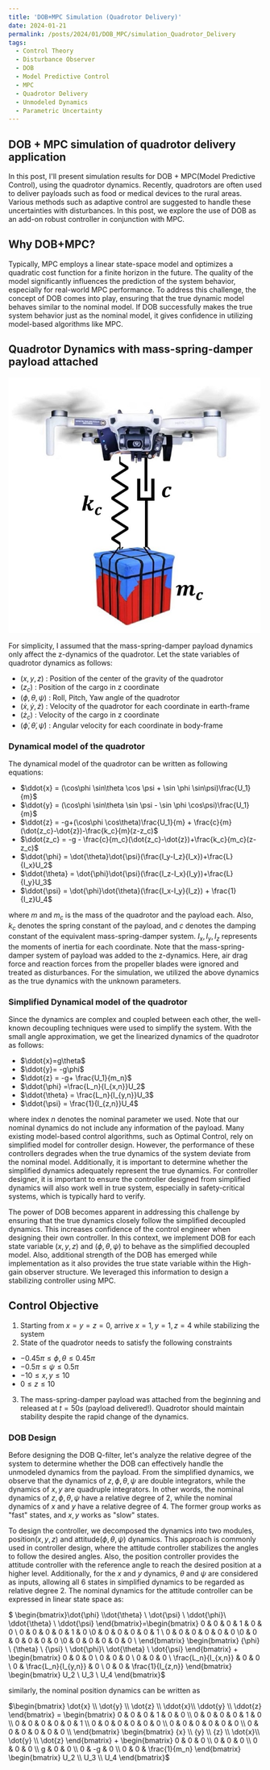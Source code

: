 ```yaml
---
title: 'DOB+MPC Simulation (Quadrotor Delivery)'
date: 2024-01-21
permalink: /posts/2024/01/DOB_MPC/simulation_Quadrotor_Delivery
tags:
  - Control Theory
  - Disturbance Observer
  - DOB
  - Model Predictive Control
  - MPC
  - Quadrotor Delivery
  - Unmodeled Dynamics
  - Parametric Uncertainty
---
```


## DOB + MPC simulation of quadrotor delivery application

In this post, I'll present simulation results for DOB + MPC(Model Predictive Control), using the quadrotor dynamics. Recently, quadrotors are often used to deliver payloads such as food or medical devices to the rural areas. Various methods such as adaptive control are suggested to handle these uncertainties with disturbances. In this post, we explore the use of DOB as an add-on robust controller in conjunction with MPC.

## Why DOB+MPC?

Typically, MPC employs a linear state-space model and optimizes a quadratic cost function for a finite horizon in the future. The quality of the model significantly influences the prediction of the system behavior, especially for real-world MPC performance. To address this challenge, the concept of DOB comes into play, ensuring that the true dynamic model behaves similar to the nominal model. If DOB successfully makes the true system behavior just as the nominal model, it gives confidence in utilizing model-based algorithms like MPC.

## Quadrotor Dynamics with mass-spring-damper payload attached

<img src='/images/Blog_img/DOB_post/quad_payload.jpg' width='500'/>

For simplicity, I assumed that the mass-spring-damper payload dynamics only affect the z-dynamics of the quadrotor. Let the state variables of quadrotor dynamics as follows:
- $(x,y,z)$ : Position of the center of the gravity of the quadrotor
- $(z_c)$ : Position of the cargo in z coordinate
- $(\phi, \theta, \psi)$ : Roll, Pitch, Yaw angle of the quadrotor
- $(\dot{x}, \dot{y}, \dot{z})$ : Velocity of the quadrotor for each coordinate in earth-frame
- $(\dot{z}_c)$ : Velocity of the cargo in z coordinate
- $(\dot{\phi}, \dot{\theta}, \dot{\psi})$ : Angular velocity for each coordinate in body-frame

### Dynamical model of the quadrotor

The dynamical model of the quadrotor can be written as following equations:
- $\ddot{x} = (\cos\phi \sin\theta \cos \psi + \sin \phi \sin\psi)\frac{U_1}{m}$
- $\ddot{y} = (\cos\phi \sin\theta \sin \psi - \sin \phi \cos\psi)\frac{U_1}{m}$
- $\ddot{z} = -g+(\cos\phi \cos\theta)\frac{U_1}{m} + \frac{c}{m}(\dot{z_c}-\dot{z})-\frac{k_c}{m}(z-z_c)$
- $\ddot{z_c} = -g - \frac{c}{m_c}(\dot{z_c}-\dot{z})+\frac{k_c}{m_c}(z-z_c)$
- $\ddot{\phi} = \dot{\theta}\dot{\psi}(\frac{I_y-I_z}{I_x})+\frac{L}{I_x}U_2$
- $\ddot{\theta} = \dot{\phi}\dot{\psi}(\frac{I_z-I_x}{I_y})+\frac{L}{I_y}U_3$
- $\ddot{\psi} = \dot{\phi}\dot{\theta}(\frac{I_x-I_y}{I_z}) + \frac{1}{I_z}U_4$

where $m$ and $m_c$ is the mass of the quadrotor and the payload each. Also, $k_c$ denotes the spring constant of the payload, and $c$ denotes the damping constant of the equivalent mass-spring-damper system. $I_x, I_y, I_z$ represents the moments of inertia for each coordinate. Note that the mass-spring-damper system of payload was added to the z-dynamics. Here, air drag force and reaction forces from the propeller blades were ignored and treated as disturbances. For the simulation, we utilized the above dynamics as the true dynamics with the unknown parameters. 

### Simplified Dynamical model of the quadrotor

Since the dynamics are complex and coupled between each other, the well-known decoupling techniques were used to simplify the system. With the small angle approximation, we get the linearized dynamics of the quadrotor as follows:
- $\ddot{x}=g\theta$
- $\ddot{y}= -g\phi$
- $\ddot{z} = -g+ \frac{U_1}{m_n}$
- $\ddot{\phi} =\frac{L_n}{I_{x,n}}U_2$
- $\ddot{\theta} = \frac{L_n}{I_{y,n}}U_3$
- $\ddot{\psi} =  \frac{1}{I_{z,n}}U_4$

where index $n$ denotes the nominal parameter we used. Note that our nominal dynamics do not include any information of the payload.
Many existing model-based control algorithms, such as Optimal Control, rely on simplified model for controller design. However, the performance of these controllers degrades when the true dynamics of the system deviate from the nominal model. Additionally, it is important to determine whether the simplified dynamics adequately represent the true dynamics. For controller designer, it is important to ensure the controller designed from simplified dynamics will also work well in true system, especially in safety-critical systems, which is typically hard to verify.

The power of DOB becomes apparent in addressing this challenge by ensuring that the true dynamics closely follow the simplified decoupled dynamics. This increases confidence of the control engineer when designing their own controller. In this context, we implement DOB for each state variable $(x,y,z)$ and $(\phi, \theta, \psi)$ to behave as the simplified decoupled model. Also, additional strength of the DOB has emerged while implementation as it also provides the true state variable within the High-gain observer structure. We leveraged this information to design a stabilizing controller using MPC.

## Control Objective

1. Starting from $x=y=z=0$, arrive $x=1, y=1, z=4$ while stabilizing the system
2. State of the quadrotor needs to satisfy the following constraints
  - $-0.45\pi \leq \phi, \theta \leq 0.45\pi$
  - $-0.5\pi \leq \psi \leq 0.5\pi$
  - $-10 \leq x,y \leq 10$
  - $0 \leq z \leq 10$
3. The mass-spring-damper payload was attached from the beginning and released at $t=50s$ (payload delivered!). Quadrotor should maintain stability despite the rapid change of the dynamics.

### DOB Design

Before designing the DOB Q-filter, let's analyze the relative degree of the system to determine whether the DOB can effectively handle the unmodeled dynamics from the payload. From the simplified dynamics, we observe that the dynamics of $z, \phi, \theta, \psi$ are double integrators, while the dynamics of $x, y$ are quadruple integrators. In other words, the nominal dynamics of $z, \phi, \theta, \psi$ have a relative degree of 2, while the nominal dynamics of $x$ and $y$ have a relative degree of 4. The former group works as "fast" states, and $x, y$ works as "slow" states. 

To design the controller, we decomposed the dynamics into two modules, position($x,y,z$) and attitude($\phi,\theta,\psi$) dynamics. This approach is commonly used in controller design, where the attitude controller stabilizes the angles to follow the desired angles. Also, the position controller provides the attitude controller with the reference angle to reach the desired position at a higher level. Additionally, for the $x$ and $y$ dynamics, $\theta$ and $\psi$ are considered as inputs, allowing all 6 states in simplified dynamics to be regarded as relative degree 2. The nominal dynamics for the attitude controller can be expressed in linear state space as:

$ \begin{bmatrix}\dot{\phi} \\\dot{\theta} \\  \dot{\psi} \\  \ddot{\phi}\\  \ddot{\theta} \\  \ddot{\psi} \end{bmatrix}=\begin{bmatrix} 0 & 0 & 0 & 1 & 0 & 0 \\
 0 & 0 & 0 & 0 & 1 & 0 \\0 & 0 & 0 & 0 & 0 & 1 \\ 0 & 0 & 0 & 0 & 0 & 0 \\0 & 0 & 0 & 0 & 0 & 0 \\0 & 0 & 0 & 0 & 0 & 0 \\ \end{bmatrix} \begin{bmatrix}  {\phi} \\
{\theta} \\  {\psi} \\ \dot{\phi}\\ \dot{\theta} \\  \dot{\psi} \end{bmatrix}  +  \begin{bmatrix} 0 & 0 & 0 \\  0 & 0 & 0 \\  0 & 0 & 0 \\  \frac{L_n}{I_{x,n}} & 0 & 0 \\  0 & \frac{L_n}{I_{y,n}} & 0 \\  0 & 0 & \frac{1}{I_{z,n}}  \end{bmatrix}  \begin{bmatrix}  U_2 \\  U_3 \\  U_4  \end{bmatrix}$

similarly, the nominal position dynamics can be written as

$\begin{bmatrix} \dot{x} \\ \dot{y} \\ \dot{z} \\ \ddot{x}\\ \ddot{y} \\
        \ddot{z}
    \end{bmatrix}
    =
    \begin{bmatrix}
        0 & 0 & 0 & 1 & 0 & 0 \\
        0 & 0 & 0 & 0 & 1 & 0 \\
        0 & 0 & 0 & 0 & 0 & 1 \\
        0 & 0 & 0 & 0 & 0 & 0 \\
        0 & 0 & 0 & 0 & 0 & 0 \\
        0 & 0 & 0 & 0 & 0 & 0 \\
    \end{bmatrix}
    \begin{bmatrix}
        {x} \\
        {y} \\
        {z} \\
        \dot{x}\\
        \dot{y} \\
        \dot{z}
    \end{bmatrix}
    +
    \begin{bmatrix}
        0 & 0 & 0 \\
        0 & 0 & 0 \\
        0 & 0 & 0 \\
        g & 0 & 0 \\
        0 & -g & 0 \\
        0 & 0 & \frac{1}{m_n}
    \end{bmatrix}
    \begin{bmatrix}
        U_2 \\
        U_3 \\
        U_4
    \end{bmatrix}$
